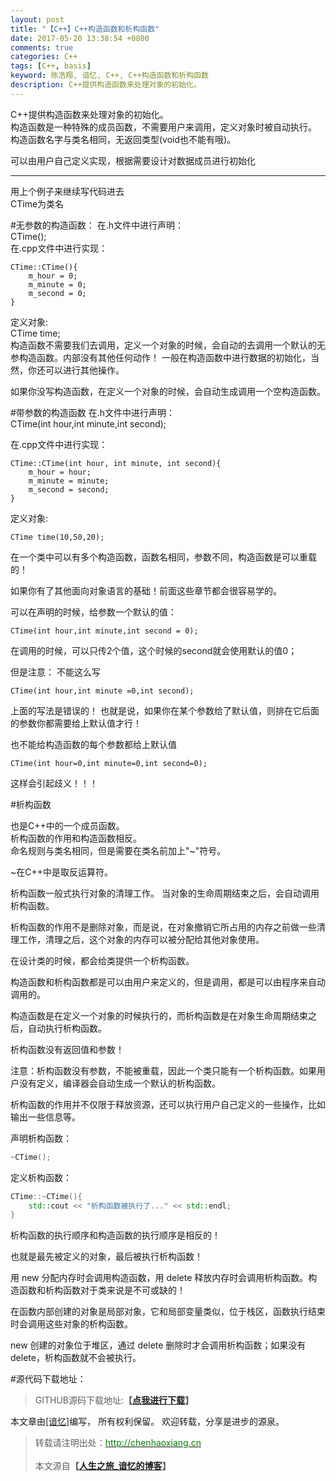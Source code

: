 ```yaml
---
layout: post
title: "【C++】C++构造函数和析构函数"
date: 2017-05-20 13:38:54 +0800
comments: true
categories: C++
tags: [C++, basis]
keyword: 陈浩翔, 谙忆, C++, C++构造函数和析构函数
description: C++提供构造函数来处理对象的初始化。  
---
```


C++提供构造函数来处理对象的初始化。  
构造函数是一种特殊的成员函数，不需要用户来调用，定义对象时被自动执行。  
构造函数名字与类名相同，无返回类型(void也不能有哦)。

可以由用户自己定义实现，根据需要设计对数据成员进行初始化

<!-- more -->
----------

用上个例子来继续写代码进去  
CTime为类名

#无参数的构造函数：
在.h文件中进行声明：  
CTime();  
在.cpp文件中进行实现：  
```
CTime::CTime(){
	m_hour = 0;
	m_minute = 0;
	m_second = 0;
}
```
定义对象:  
CTime time;  
构造函数不需要我们去调用，定义一个对象的时候，会自动的去调用一个默认的无参构造函数。内部没有其他任何动作！
一般在构造函数中进行数据的初始化，当然，你还可以进行其他操作。  

如果你没写构造函数，在定义一个对象的时候，会自动生成调用一个空构造函数。  

#带参数的构造函数
在.h文件中进行声明：   
CTime(int hour,int minute,int second);

在.cpp文件中进行实现：    
```
CTime::CTime(int hour, int minute, int second){
	m_hour = hour;
	m_minute = minute;
	m_second = second;
}
```
定义对象:  
```
CTime time(10,50,20);
```

在一个类中可以有多个构造函数，函数名相同，参数不同，构造函数是可以重载的！

如果你有了其他面向对象语言的基础！前面这些章节都会很容易学的。

可以在声明的时候，给参数一个默认的值：  
```
CTime(int hour,int minute,int second = 0);  
```

在调用的时候，可以只传2个值，这个时候的second就会使用默认的值0；  

但是注意：
不能这么写  
```
CTime(int hour,int minute =0,int second);   
``` 
上面的写法是错误的！
也就是说，如果你在某个参数给了默认值，则排在它后面的参数你都需要给上默认值才行！

也不能给构造函数的每个参数都给上默认值  
```
CTime(int hour=0,int minute=0,int second=0);   
```
这样会引起歧义！！！  

#析构函数

也是C++中的一个成员函数。  
析构函数的作用和构造函数相反。  
命名规则与类名相同，但是需要在类名前加上"~"符号。  

~在C++中是取反运算符。  

析构函数一般式执行对象的清理工作。
当对象的生命周期结束之后，会自动调用析构函数。   
 
析构函数的作用不是删除对象，而是说，在对象撤销它所占用的内存之前做一些清理工作，清理之后，这个对象的内存可以被分配给其他对象使用。

在设计类的时候，都会给类提供一个析构函数。

构造函数和析构函数都是可以由用户来定义的，但是调用，都是可以由程序来自动调用的。

构造函数是在定义一个对象的时候执行的，而析构函数是在对象生命周期结束之后，自动执行析构函数。     

析构函数没有返回值和参数！    

注意：析构函数没有参数，不能被重载，因此一个类只能有一个析构函数。如果用户没有定义，编译器会自动生成一个默认的析构函数。


析构函数的作用并不仅限于释放资源，还可以执行用户自己定义的一些操作，比如输出一些信息等。  

声明析构函数： 
```C++ 声明析构函数 
~CTime();  
```
定义析构函数：  
```C++ 定义析构函数
CTime::~CTime(){
	std::cout << "析构函数被执行了..." << std::endl;
}
```

析构函数的执行顺序和构造函数的执行顺序是相反的！  

也就是最先被定义的对象，最后被执行析构函数！  

用 new 分配内存时会调用构造函数，用 delete 释放内存时会调用析构函数。构造函数和析构函数对于类来说是不可或缺的！

在函数内部创建的对象是局部对象，它和局部变量类似，位于栈区，函数执行结束时会调用这些对象的析构函数。

new 创建的对象位于堆区，通过 delete 删除时才会调用析构函数；如果没有 delete，析构函数就不会被执行。

#源代码下载地址：
<blockquote cite='陈浩翔'>
GITHUB源码下载地址:<strong>【<a href='https://github.com/chenhaoxiang/C-Study/tree/master/20170520/test3' target='_blank'>点我进行下载</a>】</strong></p>
</blockquote>


本文章由<a href="http://chenhaoxiang.cn/">[谙忆]</a>编写， 所有权利保留。 
欢迎转载，分享是进步的源泉。
<blockquote cite='陈浩翔'>
<p background-color='#D3D3D3'>转载请注明出处：<a href='http://chenhaoxiang.cn'><font color="green">http://chenhaoxiang.cn</font></a><br><br>
本文源自<strong>【<a href='http://chenhaoxiang.cn' target='_blank'>人生之旅_谙忆的博客</a>】</strong></p>
</blockquote>
